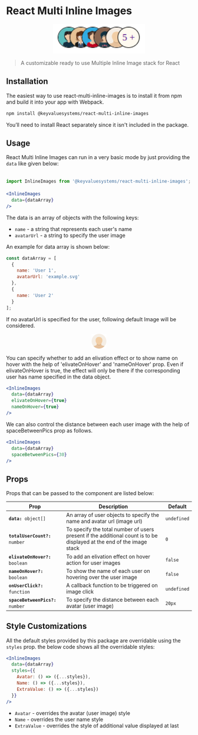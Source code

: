 
  
  

# React Multi Inline Images

<!-- <a href="https://www.npmjs.com/package/@keyvaluesystems/react-dot-matrix-chart"><img src="https://badgen.net/npm/v/@keyvaluesystems/react-dot-matrix-chart?color=blue" alt="npm version"></a> <a href="https://www.npmjs.com/package/@keyvaluesystems/react-dot-matrix-chart" ><img src="https://img.shields.io/npm/dw/@keyvaluesystems/react-dot-matrix-chart?label=Downloads" /></a> <a href="https://github.com/KeyValueSoftwareSystems/react-dot-matrix-chart"><img src="https://github.com/KeyValueSoftwareSystems/react-dot-matrix-chart/actions/workflows/deploy.yml/badge.svg" alt="" /></a> -->

<div align="center">
<img src="./screenshot.png" alt="" width="250" height="80"/>
</div>

 
>A customizable ready to use Multiple Inline Image stack for React

<!-- Try tweaking a dot matrix using this codesandbox link <a href="https://codesandbox.io/s/dot-matrix-chart-hqw9z0" >here</a> -->

## Installation

The easiest way to use react-multi-inline-images is to install it from npm and build it into your app with Webpack.

```bash
npm install @keyvaluesystems/react-multi-inline-images
```

You’ll need to install React separately since it isn't included in the package.

  

## Usage

React Multi Inline Images can run in a very basic mode by just providing the `data` like given below:

```jsx

import InlineImages from '@keyvaluesystems/react-multi-inline-images';

<InlineImages
  data={dataArray}
/>

```

The data is an array of objects with the following keys:

-  `name` - a string that represents each user's name
-  `avatarUrl` - a string to specify the user image


An example for data array is shown below:

```jsx
const dataArray = [
  {
    name: 'User 1',
    avatarUrl: 'example.svg'
  },
  {
    name: 'User 2'
  }
];

```

If no avatarUrl is specified for the user, following default Image will be considered.

<div align="center">
<img src="./src/lib/inline-images/assets/default-image.svg" alt="" width="40" height="40"/>
</div>

You can specify whether to add an elivation effect or to show name on hover with the help of 'elivateOnHover' and 'nameOnHover' prop. Even if elivateOnHover is true, the effect will only be there if the corresponding user has name specified in the data object.

```jsx
<InlineImages
  data={dataArray}
  elivateOnHover={true}
  nameOnHover={true}
/>
```

We can also control the distance between each user image with the help of spaceBetweenPics prop as follows.

```jsx
<InlineImages
  data={dataArray}
  spaceBetweenPics={30}
/>
```
## Props

  

Props that can be passed to the component are listed below:

<table>
  <thead>
    <tr>
      <th>Prop</th>
      <th>Description</th>
      <th>Default</th>
    </tr>
  </thead>
  <tbody>
    <tr>
      <td><code><b>data:</b> object[]</code></td>
      <td>
      An array of user objects to specify the name and avatar url (image url)
      </td>
      <td><code>undefined</code></td>
    </tr>
    <tr>
      <td><code><b>totalUserCount?:</b> number</code></td>
      <td>
      To specify the total number of users present if the additional count is to be displayed at the end of the image stack
      </td>
      <td><code>0</code></td>
    </tr>
    <tr>
      <td><code><b>elivateOnHover?:</b> boolean</code></td>
      <td>
      To add an elivation effect on hover action for user images
      </td>
      <td><code>false</code></td>
    </tr>
    <tr>
      <td><code><b>nameOnHover?:</b> boolean</code></td>
      <td>
        To show the name of each user on hovering over the user image
      </td>
      <td><code>false</code></td>
    </tr>
    <tr>
      <td><code><b>onUserClick?:</b> function</code></td>
      <td>
        A callback function to be triggered on image click
      </td>
      <td><code>undefined</code></td>
    </tr>
    <tr>
      <td><code><b>spaceBetweenPics?:</b> number</code></td>
      <td>
        To specify the distance between each avatar (user image)
      </td>
      <td><code>20px</code></td>
    </tr>
  </tbody>
</table>


## Style Customizations

All the default styles provided by this package are overridable using the `styles` prop.
the below code shows all the overridable styles:

```jsx
<InlineImages
  data={dataArray}
  styles={{
    Avatar: () => ({...styles}),
    Name: () => ({...styles}),
    ExtraValue: () => ({...styles})
  }}
/>

```

-  `Avatar` - overrides the avatar (user image) style
-  `Name` - overrides the user name style
-  `ExtraValue` - overrides the style of additional value displayed at last
